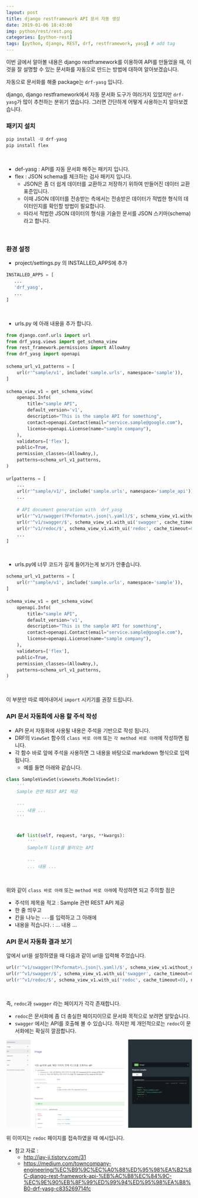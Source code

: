 ```yaml
---
layout: post
title: django restframework API 문서 자동 생성
date: 2019-01-06 18:43:00
img: python/rest/rest.png
categories: [python-rest] 
tags: [python, django, REST, drf, restframework, yasg] # add tag
---
```


이번 글에서 알아볼 내용은 django restframework를 이용하여 API를 만들었을 때, 이것을 잘 설명할 수 있는 문서화를
자동으로 만드는 방법에 대하여 알아보겠습니다.

자동으로 문서화를 해줄 package는 `drf-yasg` 입니다.

django, django restframework에서 자동 문서화 도구가 여러가지 있었지만 `drf-yasg`가 많이 추천하는 분위기 였습니다.
그러면 간단하게 어떻게 사용하는지 알아보겠습니다.

### 패키지 설치

```python
pip install -U drf-yasg
pip install flex
```

<br>

+ def-yasg : API를 자동 문서화 해주는 패키지 입니다.
+ flex : JSON schema를 체크하는 검사 패키지 입니다.
    + JSON은 좀 더 쉽게 데이터를 교환하고 저장하기 위하여 만들어진 데이터 교환 표준입니다.
    + 이때 JSON 데이터를 전송받는 측에서는 전송받은 데이터가 적법한 형식의 데이터인지를 확인할 방법이 필요합니다.
    + 따라서 적법한 JSON 데이터의 형식을 기술한 문서를 JSON 스키마(schema)라고 합니다.

<br>

### 환경 설정

+ project/settings.py 의 INSTALLED_APPS에 추가

```python
INSTALLED_APPS = [
   ...
   'drf_yasg',
   ...
]
```

<br>

+ urls.py 에 아래 내용을 추가 합니다.

```python
from django.conf.urls import url
from drf_yasg.views import get_schema_view
from rest_framework.permissions import AllowAny
from drf_yasg import openapi
 
schema_url_v1_patterns = [
    url(r'^sample/v1', include('sample.urls', namespace='sample')),
]
 
schema_view_v1 = get_schema_view(
    openapi.Info(
        title="sample API",
        default_version='v1',
        description="This is the sample API for something",
        contact=openapi.Contact(email="service.sample@google.com"),
        license=openapi.License(name="sample company"),
    ),
    validators=['flex'],
    public=True,
    permission_classes=(AllowAny,),
    patterns=schema_url_v1_patterns,
)

urlpatterns = [
    ...
    url(r'^sample/v1/', include('sample.urls', namespace='sample_api')),
    ...
    
    # API document generation with  drf_yasg
    url(r'^v1/swagger(?P<format>\.json|\.yaml)/$', schema_view_v1.without_ui(cache_timeout=0), name='schema-json'),
    url(r'^v1/swagger/$', schema_view_v1.with_ui('swagger', cache_timeout=0), name='schema-swagger-ui'),
    url(r'^v1/redoc/$', schema_view_v1.with_ui('redoc', cache_timeout=0), name='schema-redoc-v1'),
    ...
]
```

<br>

+ urls.py에 너무 코드가 길게 들어가는게 보기가 안좋습니다.

```python
schema_url_v1_patterns = [
    url(r'^sample/v1', include('sample.urls', namespace='sample')),
]
 
schema_view_v1 = get_schema_view(
    openapi.Info(
        title="sample API",
        default_version='v1',
        description="This is the sample API for something",
        contact=openapi.Contact(email="service.sample@google.com"),
        license=openapi.License(name="sample company"),
    ),
    validators=['flex'],
    public=True,
    permission_classes=(AllowAny,),
    patterns=schema_url_v1_patterns,
)
```

<br>

이 부분만 따로 떼어내어서 `import` 시키기를 권장 드립니다.

### API 문서 자동화에 사용 할 주석 작성

+ API 문서 자동화에 사용될 내용은 주석을 기반으로 작성 됩니다.
+ DRF의 `ViewSet` 함수의 `class 바로 아래` 또는 `각 method 바로 아래`에 작성하면 됩니다.
+ 각 함수 바로 앞에 주석을 사용하면 그 내용을 바탕으로 markdown 형식으로 입력됩니다.
    + 예를 들면 아래와 같습니다.

```python
class SampleViewSet(viewsets.ModelViewSet):
    '''
    Sample 관련 REST API 제공
    
    ---
    ... 내용 ...
    '''
    

    def list(self, request, *args, **kwargs):
        '''
        Sample의 list를 불러오는 API
        
        ---
        ... 내용 ...
```

<br>

위와 같이 `class 바로 아래` 또는 `method 바로 아래`에 작성하면 되고 주의할 점은 
+ 주석의 제목을 적고 : Sample 관련 REST API 제공
+ 한 줄 띄우고
+ 칸을 나누는 `---`를 입력하고 그 아래에
+ 내용을 적습니다. : ... 내용 ...

### API 문서 자동화 결과 보기

앞에서 url을 설정하였을 때 다음과 같이 url을 입력해 주었습니다.

```python
url(r'^v1/swagger(?P<format>\.json|\.yaml)/$', schema_view_v1.without_ui(cache_timeout=0), name='schema-json'),
url(r'^v1/swagger/$', schema_view_v1.with_ui('swagger', cache_timeout=0), name='schema-swagger-ui'),
url(r'^v1/redoc/$', schema_view_v1.with_ui('redoc', cache_timeout=0), name='schema-redoc-v1'),
```

<br>

즉, `redoc`과 `swagger` 라는 페이지가 각각 존재합니다.

+ `redoc`은 문서화에 좀 더 충실한 페이지이므로 문서화 목적으로 보려면 알맞습니다.
+ `swagger` 에서는 API를 호출해 볼 수 있습니다. 하지만 제 개인적으로는 `redoc`이 문서화에는 확실히 깔끔합니다.

![1](../assets/img/python/rest/yasg/sample.PNG)

위 이미지는 `redoc` 페이지를 접속하였을 때 예시입니다.

+ 참고 자료 : 
    + http://jay-ji.tistory.com/31
    + https://medium.com/towncompany-engineering/%EC%B9%9C%EC%A0%88%ED%95%98%EA%B2%8C-django-rest-framework-api-%EB%AC%B8%EC%84%9C-%EC%9E%90%EB%8F%99%ED%99%94%ED%95%98%EA%B8%B0-drf-yasg-c835269714fc